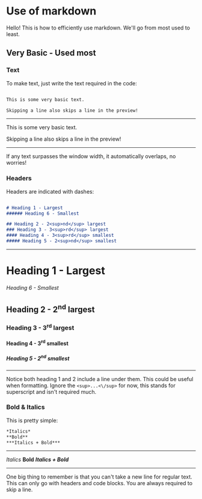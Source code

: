 # Use of markdown

Hello! This is how to efficiently use markdown. We'll go from most used to least.

## Very Basic - Used most

### Text

To make text, just write the text required in the code:

```markdown

This is some very basic text.

Skipping a line also skips a line in the preview!

```

---

This is some very basic text.

Skipping a line also skips a line in the preview!

---
If any text surpasses the window width, it automatically overlaps, no worries!

### Headers

Headers are indicated with dashes:

```markdown

# Heading 1 - Largest
###### Heading 6 - Smallest

## Heading 2 - 2<sup>nd</sup> largest
### Heading 3 - 3<sup>rd</sup> largest
#### Heading 4 - 3<sup>rd</sup> smallest
##### Heading 5 - 2<sup>nd</sup> smallest

```
---

# Heading 1 - Largest
###### Heading 6 - Smallest

## Heading 2 - 2<sup>nd</sup> largest
### Heading 3 - 3<sup>rd</sup> largest
#### Heading 4 - 3<sup>rd</sup> smallest
##### Heading 5 - 2<sup>nd</sup> smallest

---

Notice both heading $1$ and $2$ include a line under them. This could be useful when formatting. Ignore the ```<sup>...<\/sup>``` for now, this stands for superscript and isn't required much.

### Bold & Italics

This is pretty simple:

```markdown
*Italics*
**Bold**
***Italics + Bold***
```

---

*Italics*
**Bold**
***Italics + Bold***

---

One big thing to remember is that you can't take a new line for regular text. This can only go with headers and code blocks. You are always required to skip a line.
